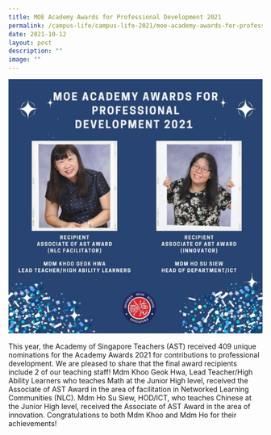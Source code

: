 ```yaml
---
title: MOE Academy Awards for Professional Development 2021
permalink: /campus-life/campus-life-2021/moe-academy-awards-for-professional-development-2021/
date: 2021-10-12
layout: post
description: ""
image: ""
---
```

![](/images/astawardsjpge1634027982865.jpg)

This year, the Academy of Singapore Teachers (AST) received 409 unique nominations for the Academy Awards 2021 for contributions to professional development. We are pleased to share that the final award recipients include 2 of our teaching staff! Mdm Khoo Geok Hwa, Lead Teacher/High Ability Learners who teaches Math at the Junior High level, received the Associate of AST Award in the area of facilitation in Networked Learning Communities (NLC). Mdm Ho Su Siew, HOD/ICT, who teaches Chinese at the Junior High level, received the Associate of AST Award in the area of innovation. Congratulations to both Mdm Khoo and Mdm Ho for their achievements! 